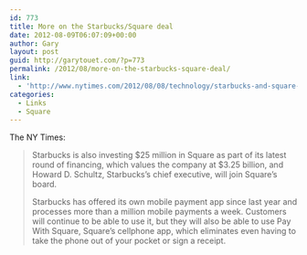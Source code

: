 ```yaml
---
id: 773
title: More on the Starbucks/Square deal
date: 2012-08-09T06:07:09+00:00
author: Gary
layout: post
guid: http://garytouet.com/?p=773
permalink: /2012/08/more-on-the-starbucks-square-deal/
link:
  - 'http://www.nytimes.com/2012/08/08/technology/starbucks-and-square-to-team-up.html?_r=2&smid=tw-share'
categories:
  - Links
  - Square
---
```


The NY Times:
<blockquote>Starbucks is also investing $25 million in Square as part of its latest round of financing, which values the company at $3.25 billion, and Howard D. Schultz, Starbucks’s chief executive, will join Square’s board.

Starbucks has offered its own mobile payment app since last year and processes more than a million mobile payments a week. Customers will continue to be able to use it, but they will also be able to use Pay With Square, Square’s cellphone app, which eliminates even having to take the phone out of your pocket or sign a receipt.</blockquote>
